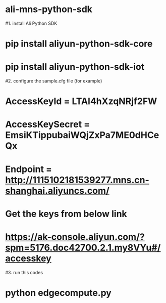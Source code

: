 # ali-mns-python-sdk

#1. install Ali Python SDK
#	pip install aliyun-python-sdk-core
#	pip install aliyun-python-sdk-iot

#2. configure the sample.cfg file (for example)
#	AccessKeyId = LTAI4hXzqNRjf2FW
#	AccessKeySecret = EmsiKTippubaiWQjZxPa7ME0dHCeQx
#	Endpoint = http://1115102181539277.mns.cn-shanghai.aliyuncs.com/

#	Get the keys from below link
#	https://ak-console.aliyun.com/?spm=5176.doc42700.2.1.my8VYu#/accesskey

#3. run this codes
#	python edgecompute.py
